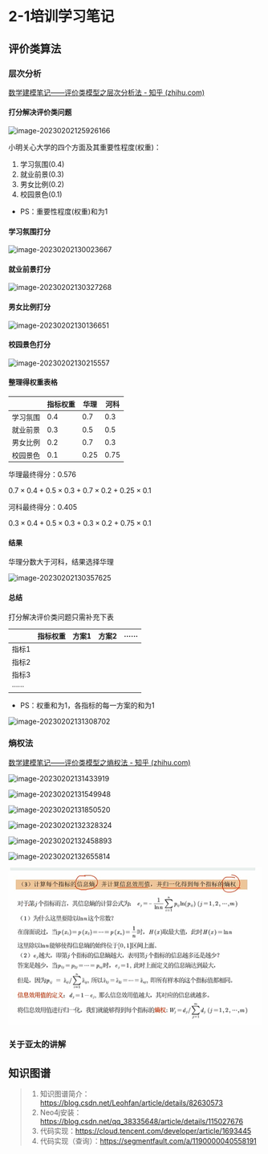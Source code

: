 # 2-1培训学习笔记

## 评价类算法

### 层次分析

[数学建模笔记——评价类模型之层次分析法 - 知乎 (zhihu.com)](https://zhuanlan.zhihu.com/p/157368272)

#### 打分解决评价类问题

![image-20230202125926166](https://gitee.com/Swinden/images/raw/master/img/image-20230202125926166.png)

小明关心大学的四个方面及其重要性程度(权重)：

1. 学习氛围(0.4)
2. 就业前景(0.3)
3. 男女比例(0.2)											
4. 校园景色(0.1)

* PS：重要性程度(权重)和为1

#### 学习氛围打分

![image-20230202130023667](https://gitee.com/Swinden/images/raw/master/img/image-20230202130023667.png)



#### 就业前景打分

![image-20230202130327268](https://gitee.com/Swinden/images/raw/master/img/image-20230202130327268.png)



#### 男女比例打分

![image-20230202130136651](https://gitee.com/Swinden/images/raw/master/img/image-20230202130136651.png)



#### 校园景色打分

![image-20230202130215557](https://gitee.com/Swinden/images/raw/master/img/image-20230202130215557.png)

#### 整理得权重表格



<table class="tg">
<thead>
  <tr>
    <th class="tg-c3ow"></th>
    <th class="tg-c3ow">指标权重</th>
    <th class="tg-c3ow">华理</th>
    <th class="tg-c3ow">河科</th>
  </tr>
</thead>
<tbody>
  <tr>
    <td class="tg-c3ow">学习氛围</td>
    <td class="tg-c3ow">0.4</td>
    <td class="tg-qp95">0.7</td>
    <td class="tg-3byl">0.3</td>
  </tr>
  <tr>
    <td class="tg-c3ow">就业前景</td>
    <td class="tg-c3ow">0.3</td>
    <td class="tg-qp95">0.5</td>
    <td class="tg-3byl">0.5</td>
  </tr>
  <tr>
    <td class="tg-c3ow">男女比例</td>
    <td class="tg-c3ow">0.2</td>
    <td class="tg-qp95">0.7</td>
    <td class="tg-3byl">0.3</td>
  </tr>
  <tr>
    <td class="tg-baqh">校园景色</td>
    <td class="tg-baqh">0.1</td>
    <td class="tg-qp95">0.25</td>
    <td class="tg-ytze">0.75</td>
  </tr>
</tbody>
</table>




华理最终得分：0.576

$0.7\times 0.4+0.5\times 0.3+0.7\times0.2+0.25\times0.1$

河科最终得分：0.405

$0.3\times 0.4+0.5\times 0.3+0.3\times0.2+0.75\times0.1$





#### 结果

华理分数大于河科，结果选择华理

![image-20230202130357625](https://gitee.com/Swinden/images/raw/master/img/image-20230202130357625.png)

#### 总结

打分解决评价类问题只需补充下表

<table class="tg">
<thead>
  <tr>
    <th class="tg-c3ow"></th>
    <th class="tg-c3ow">指标权重</th>
    <th class="tg-c3ow">方案1</th>
    <th class="tg-c3ow">方案2</th>
    <th class="tg-0lax">······</th>
  </tr>
</thead>
<tbody>
  <tr>
    <td class="tg-c3ow">指标1</td>
    <td class="tg-ped4"></td>
    <td class="tg-v7rv"></td>
    <td class="tg-0iep"></td>
    <td class="tg-e76x"></td>
  </tr>
  <tr>
    <td class="tg-c3ow">指标2</td>
    <td class="tg-ped4"></td>
    <td class="tg-x03f"></td>
    <td class="tg-u3pj"></td>
    <td class="tg-u4ur"></td>
  </tr>
  <tr>
    <td class="tg-c3ow">指标3</td>
    <td class="tg-ped4"></td>
    <td class="tg-3lu0"></td>
    <td class="tg-6ogs"></td>
    <td class="tg-fd62"></td>
  </tr>
  <tr>
    <td class="tg-baqh">······</td>
    <td class="tg-fvov"></td>
    <td class="tg-9joq"></td>
    <td class="tg-fzjt"></td>
    <td class="tg-gseg"></td>
  </tr>
</tbody>
</table>


* PS：权重和为1，各指标的每一方案的和为1

![image-20230202131308702](https://gitee.com/Swinden/images/raw/master/img/image-20230202131308702.png)

### 熵权法

[数学建模笔记——评价类模型之熵权法 - 知乎 (zhihu.com)](https://zhuanlan.zhihu.com/p/161372016)

![image-20230202131433919](https://gitee.com/Swinden/images/raw/master/img/image-20230202131433919.png)

![image-20230202131549948](https://gitee.com/Swinden/images/raw/master/img/image-20230202131549948.png)

![image-20230202131850520](https://gitee.com/Swinden/images/raw/master/img/image-20230202131850520.png)

![image-20230202132328324](https://gitee.com/Swinden/images/raw/master/img/image-20230202132328324.png)

![image-20230202132458893](https://gitee.com/Swinden/images/raw/master/img/image-20230202132458893.png)

![image-20230202132655814](https://gitee.com/Swinden/images/raw/master/img/image-20230202132655814.png)

![image-20230202132745480](./2-1%E5%9F%B9%E8%AE%AD%E5%AD%A6%E4%B9%A0%E7%AC%94%E8%AE%B0.assets/image-20230202132745480.png)

### 关于亚太的讲解



## 知识图谱

> 1. 知识图谱简介：https://blog.csdn.net/Leohfan/article/details/82630573
> 2. Neo4j安装：https://blog.csdn.net/qq_38335648/article/details/115027676
> 3. 代码实现：https://cloud.tencent.com/developer/article/1693445
> 4. 代码实现（查询）：https://segmentfault.com/a/1190000040558191


